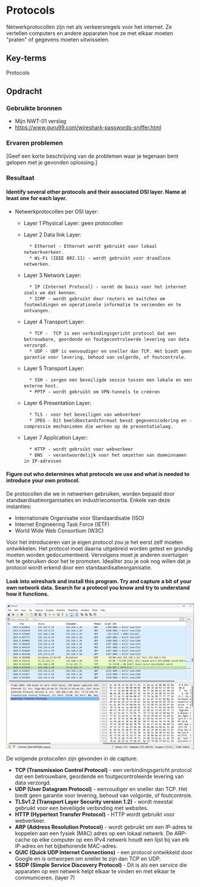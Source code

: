# Protocols
Netwerkprotocollen zijn net als verkeersregels voor het internet. Ze vertellen computers en andere apparaten hoe ze met elkaar moeten "praten" of gegevens moeten uitwisselen.


## Key-terms
Protocols


## Opdracht
### Gebruikte bronnen
- Mijn NWT-01 verslag
- https://www.guru99.com/wireshark-passwords-sniffer.html

### Ervaren problemen
[Geef een korte beschrijving van de problemen waar je tegenaan bent gelopen met je gevonden oplossing.]

### Resultaat

#### Identify several other protocols and their associated OSI layer. Name at least one for each layer.

- Netwerkprotocollen per OSI layer:
    - Layer 1 Physical Layer: geen protocollen
    - Layer 2 Data link Layer: 

            * Ethernet - Ethernet wordt gebruikt voor lokaal netwerkverkeer.
            * Wi-Fi (IEEE 802.11) - wordt gebruikt voor draadloze netwerken.

    - Layer 3 Network Layer:

            * IP (Internet Protocol) - vormt de basis voor het internet zoals we dat kennen.
            * ICMP - wordt gebruikt door routers en switches om foutmeldingen en operationele informatie te verzenden en te ontvangen.
    - Layer 4 Transport Layer:

            * TCP -  TCP is een verbindingsgericht protocol dat een betrouwbare, geordende en foutgecontroleerde levering van data verzorgd.
            * UDP - UDP is eenvoudiger en sneller dan TCP. Het biedt geen garantie voor levering, behoud van volgorde, of foutcontrole.
    - Layer 5 Transport Layer:
    
            * SSH - zorgen een beveiligde sessie tussen een lokale en een externe host.
            * PPTP - wordt gebruikt om VPN-tunnels te creëren
    - Layer 6 Presentation Layer:

            * TLS - voor het beveiligen van webverkeer
            * JPEG - Dit beeldbestandsformaat bevat gegevenscodering en -compressie mechanismen die werken op de presentatielaag.

    - Layer 7 Application Layer:

            * HTTP - wordt gebruikt voor webverkeer
            * DNS  - verantwoordelijk voor het omzetten van domeinnamen in IP-adressen


#### Figure out who determines what protocols we use and what is needed to introduce your own protocol.

De protocollen die we in netwerken gebruiken, worden bepaald door standaardisatieorganisaties en industrieconsortia.
Enkele van deze instanties:
- Internationale Organisatie voor Standaardisatie (ISO)
- Internet Engineering Task Force (IETF)
- World Wide Web Consortium (W3C)

Voor het introduceren van je eigen protocol zou je het eerst zelf moeten ontwikkelen. Het protocol moet daarna uitgebreid worden getest en grondig moeten worden gedocumenteerd.
Vervolgens moet je anderen overtuigen het te gebruiken door het te promoten. Idealiter zou je ook nog willen dat je protocol wordt erkend door een standaardisatieorganisatie.


#### Look into wireshark and install this program. Try and capture a bit of your own network data. Search for a protocol you know and try to understand how it functions.

![Image](https://github.com/techgrounds/techgrounds-kaman/blob/main/00_includes/NWT-03_screen01.PNG)

De volgende protocollen zijn gevonden in de capture:
- **TCP (Transmission Control Protocol)** - een verbindingsgericht protocol dat een betrouwbare, geordende en foutgecontroleerde levering van data verzorgd.
- **UDP (User Datagram Protocol)** - eenvoudiger en sneller dan TCP. Het biedt geen garantie voor levering, behoud van volgorde, of foutcontrole.
- **TLSv1.2 (Transport Layer Security version 1.2)** - wordt meestal gebruikt voor een beveiligde verbinding met websites.
- **HTTP (Hypertext Transfer Protocol)** - HTTP wordt gebruikt voor webverkeer. 
- **ARP (Address Resolution Protocol)** - wordt gebruikt om een IP-adres te koppelen aan een fysiek (MAC) adres op een lokaal netwerk. De ARP-cache op elke computer op een IPv4 netwerk houdt een lijst bij van elk IP-adres en het bijbehorende MAC-adres.
- **QUIC (Quick UDP Internet Connections)** - een protocol ontwikkeld door Google en is ontworpen om sneller te zijn dan TCP en UDP.
- **SSDP (Simple Service Discovery Protocol)** - Dit is als een service die apparaten op een netwerk helpt elkaar te vinden en met elkaar te communiceren. (layer 7)